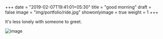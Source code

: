 +++
date = "2019-02-07T19:41:01+05:30"
title = "good morning"
draft = false
image = "img/portfolio/ride.jpg"
showonlyimage = true
weight = 1
+++

It's less lonely with someone to greet.

![image](/img/portfolio/ride.jpg)
